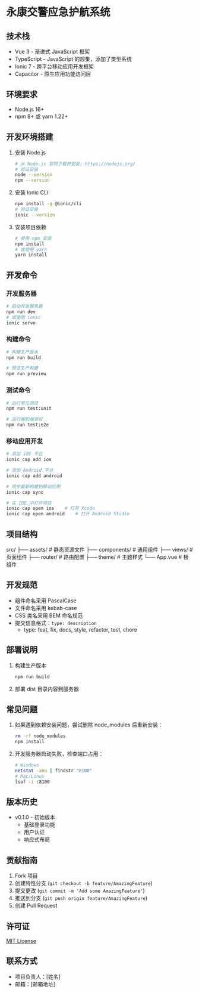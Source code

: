 # 永康交警应急护航系统

## 技术栈

- Vue 3 - 渐进式 JavaScript 框架
- TypeScript - JavaScript 的超集，添加了类型系统
- Ionic 7 - 跨平台移动应用开发框架
- Capacitor - 原生应用功能访问层

## 环境要求

- Node.js 16+
- npm 8+ 或 yarn 1.22+

## 开发环境搭建

1. 安装 Node.js
   ```bash
   # 从 Node.js 官网下载并安装: https://nodejs.org/
   # 验证安装
   node --version
   npm --version
   ```

2. 安装 Ionic CLI
   ```bash
   npm install -g @ionic/cli
   # 验证安装
   ionic --version
   ```

3. 安装项目依赖
   ```bash
   # 使用 npm 安装
   npm install
   # 或使用 yarn
   yarn install
   ```

## 开发命令

### 开发服务器
```bash
# 启动开发服务器
npm run dev
# 或使用 ionic
ionic serve
```

### 构建命令
```bash
# 构建生产版本
npm run build

# 预览生产构建
npm run preview
```

### 测试命令
```bash
# 运行单元测试
npm run test:unit

# 运行端到端测试
npm run test:e2e
```

### 移动应用开发
```bash
# 添加 iOS 平台
ionic cap add ios

# 添加 Android 平台
ionic cap add android

# 同步最新构建到移动应用
ionic cap sync

# 在 IDE 中打开项目
ionic cap open ios    # 打开 Xcode
ionic cap open android    # 打开 Android Studio
```

## 项目结构
src/
├── assets/ # 静态资源文件
├── components/ # 通用组件
├── views/ # 页面组件
├── router/ # 路由配置
├── theme/ # 主题样式
└── App.vue # 根组件
## 开发规范

- 组件命名采用 PascalCase
- 文件命名采用 kebab-case
- CSS 类名采用 BEM 命名规范
- 提交信息格式：`type: description`
  - type: feat, fix, docs, style, refactor, test, chore

## 部署说明

1. 构建生产版本
   ```bash
   npm run build
   ```

2. 部署 dist 目录内容到服务器

## 常见问题

1. 如果遇到依赖安装问题，尝试删除 node_modules 后重新安装：
   ```bash
   rm -rf node_modules
   npm install
   ```

2. 开发服务器启动失败，检查端口占用：
   ```bash
   # Windows
   netstat -ano | findstr "8100"
   # Mac/Linux
   lsof -i :8100
   ```

## 版本历史

- v0.1.0 - 初始版本
  - 基础登录功能
  - 用户认证
  - 响应式布局

## 贡献指南

1. Fork 项目
2. 创建特性分支 (`git checkout -b feature/AmazingFeature`)
3. 提交更改 (`git commit -m 'Add some AmazingFeature'`)
4. 推送到分支 (`git push origin feature/AmazingFeature`)
5. 创建 Pull Request

## 许可证

[MIT License](LICENSE)

## 联系方式

- 项目负责人：[姓名]
- 邮箱：[邮箱地址]